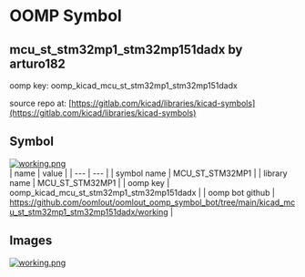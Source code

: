 # OOMP Symbol  
## mcu_st_stm32mp1_stm32mp151dadx  by arturo182  
  
oomp key: oomp_kicad_mcu_st_stm32mp1_stm32mp151dadx  
  
source repo at: [https://gitlab.com/kicad/libraries/kicad-symbols](https://gitlab.com/kicad/libraries/kicad-symbols)  
## Symbol  
  
[![working.png](working_600.png)](working.png)  
| name | value | 
| --- | --- | 
| symbol name | MCU_ST_STM32MP1 | 
| library name | MCU_ST_STM32MP1 | 
| oomp key | oomp_kicad_mcu_st_stm32mp1_stm32mp151dadx | 
| oomp bot github | https://github.com/oomlout/oomlout_oomp_symbol_bot/tree/main/kicad_mcu_st_stm32mp1_stm32mp151dadx/working | 
## Images  
  
[![working.png](working_140.png)](working.png)  
